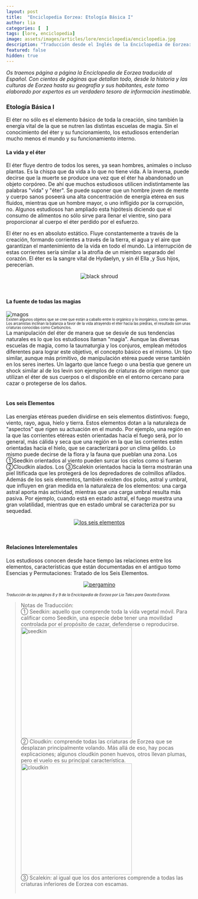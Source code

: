 ```yaml
---
layout: post
title:  "Enciclopedia Eorzea: Etología Básica I"
author: lia
categories: [  ]
tags: [lore, enciclopedia]
image: assets/images/articles/lore/enciclopedia/enciclopedia.jpg
description: "Traducción desde el Inglés de la Enciclopedia de Eorzea: Etología Básica I"
featured: false
hidden: true
---
```

*Os traemos página a página la Enciclopedia de Eorzea traducida al Español.
Con cientos de páginas que detallan todo, desde la historia y las culturas de Eorzea hasta su geografía y sus habitantes, este tomo elaborado por expertos es un verdadero tesoro de información inestimable.*

### Etología Básica I

El éter no sólo es el elemento básico de toda la creación, sino también la energía vital de la que se nutren las distintas escuelas de magia. Sin el conocimiento del éter y su funcionamiento, los estudiosos entenderían mucho menos el mundo y su funcionamiento interno.
<br/>

#### La vida y el éter
El éter fluye dentro de todos los seres, ya sean hombres, animales o incluso plantas. Es la chispa que da vida a lo que no tiene vida. A la inversa, puede decirse que la muerte se produce una vez que el éter ha abandonado un objeto corpóreo. De ahí que muchos estudiosos utilicen indistintamente las palabras "vida" y "éter". Se puede suponer que un hombre joven de mente y cuerpo sanos poseerá una alta concentración de energía etérea en sus fluidos, mientras que un hombre mayor, o uno infligido por la corrupción, no. Algunos estudiosos han ampliado esta hipótesis diciendo que el consumo de alimentos no sólo sirve para llenar el vientre, sino para proporcionar al cuerpo el éter perdido por el esfuerzo.

El éter no es en absoluto estático. Fluye constantemente a través de la creación, formando corrientes a través de la tierra, el agua y el aire que garantizan el mantenimiento de la vida en todo el mundo. La interrupción de estas corrientes sería similar a la atrofia de un miembro separado del corazón. El éter es la sangre vital de Hydaelyn, y sin él Ella ,y Sus hijos, perecerían.

<p align="center"><img src="{{ site.baseurl }}/assets/images/articles/lore/enciclopedia/black_shroud.png" alt="black shroud"/></p>
<br/>

#### La fuente de todas las magias

<div class="container">
  <div class="row">    
    <div class="col-xl">
      <img src="{{ site.baseurl }}/assets/images/articles/lore/enciclopedia/magos.png" alt="magos"/>
<br/>
<sub><sup>Existen algunos objetos que se cree que están a caballo entre lo orgánico y lo inorgánico, como las gemas. Los arcanistas inclinan la balanza a favor de la vida atrayendo el éter hacia las piedras, el resultado son unas criaturas conocidas como Carbúnclos.</sup></sub> 
    </div>
    <div class="col">
     La manipulación del éter de manera que se desvíe de sus tendencias naturales es lo que los estudiosos llaman "magia". Aunque las diversas escuelas de magia, como la taumaturgia y los conjuros, emplean métodos diferentes para lograr este objetivo, el concepto básico es el mismo.
	Un tipo similar, aunque más primitivo, de manipulación etérea puede verse también en los seres inertes. Un lagarto que lance fuego o una bestia que genere un shock similar al de los levin son ejemplos de criaturas de origen menor que utilizan el éter de sus cuerpos o el disponible en el entorno cercano para cazar o protegerse de los daños.
  </div>
</div>
</div>

<br/>

#### Los seis Elementos

Las energías etéreas pueden dividirse en seis elementos distintivos: fuego, viento, rayo, agua, hielo y tierra. Estos elementos dotan a la naturaleza de "aspectos" que rigen su actuación en el mundo. Por ejemplo, una región en la que las corrientes etéreas estén orientadas hacia el fuego será, por lo general, más cálida y seca que una región en la que las corrientes estén orientadas hacia el hielo, que se caracterizará por un clima gélido. Lo mismo puede decirse de la flora y la fauna que pueblan una zona. Los ①Seedkin orientados al viento pueden surcar los cielos como si fueran ②Cloudkin alados. Los ③Scalekin orientados hacia la tierra mostrarán una piel litificada que les protegerá de los depredadores de colmillos afilados. Además de los seis elementos, también existen dos polos, astral y umbral, que influyen en gran medida en la naturaleza de los elementos: una carga astral aporta más actividad, mientras que una carga umbral resulta más pasiva. Por ejemplo, cuando está en estado astral, el fuego muestra una gran volatilidad, mientras que en estado umbral se caracteriza por su sequedad. 

<p align="center"><a href="{{ site.baseurl }}/assets/images/articles/lore/enciclopedia/elementos.png" target="_blank"><img src="{{ site.baseurl }}/assets/images/articles/lore/enciclopedia/elementos.png" alt="los seis elementos"/></a></p>
<br/>

#### Relaciones Interelementales

Los estudiosos conocen desde hace tiempo las relaciones entre los elementos, características que están documentadas en el antiguo tomo Esencias y Permutaciones: Tratado de los Seis Elementos.

<p align="center"><a href="{{ site.baseurl }}/assets/images/articles/lore/enciclopedia/pergamino.png" target="_blank"><img src="{{ site.baseurl }}/assets/images/articles/lore/enciclopedia/pergamino.png" alt="pergamino"/></a></p>

<sub><sup>*Traducción de las páginas 8 y 9 de la Enciclopedia de Eorzea por Lia Tales para Gaceta Eorzea.*</sup>

<blockquote>
Notas de Traducción:<br/>

<div class="container">
  <div class="row">    
    <div class="col">
     ① Seedkin: aquello que comprende toda la vida vegetal móvil. Para calificar como Seedkin, una especie debe tener una movilidad controlada por el propósito de cazar, defenderse o reproducirse.
    </div>  
    <div class="col-xl">
      <img src="{{ site.baseurl }}/assets/images/articles/lore/enciclopedia/seedkin.png" width="300" alt="seedkin"/>
    </div>
  </div>
  <div class="row">    
    <div class="col">
    ② Cloudkin: comprende todas las criaturas de Eorzea que se desplazan principalmente volando. Más allá de eso, hay pocas explicaciones; algunos cloudkin ponen huevos, otros llevan plumas, pero el vuelo es su principal característica.
    </div>  
    <div class="col-xl">
      <img src="{{ site.baseurl }}/assets/images/articles/lore/enciclopedia/cloudkin.png" width="300" alt="cloudkin"/>
    </div>
  </div>
  <div class="row">    
    <div class="col-xl">
     ③ Scalekin: al igual que los dos anteriores comprende a todas las criaturas inferiores de Eorzea con escamas.
    </div>  
    <div class="col">
    &nbsp;
    </div>
  </div>
</div>
</blockquote>